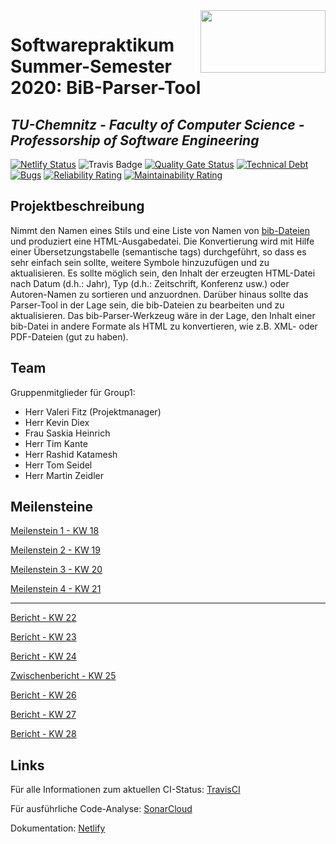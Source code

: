 <img align="right" src="https://upload.wikimedia.org/wikipedia/de/thumb/e/e3/Logo_TU_Chemnitz.svg/2000px-Logo_TU_Chemnitz.svg.png" width="200" height="99.5"/>

# Softwarepraktikum Summer-Semester 2020: BiB-Parser-Tool
## _TU-Chemnitz - Faculty of Computer Science - Professorship of Software Engineering_

[![Netlify Status](https://api.netlify.com/api/v1/badges/c88170d7-f1a1-48d4-8e86-d8d1fdfb8afd/deploy-status)](https://app.netlify.com/sites/relaxed-heisenberg-aecc6d/deploys)
![Travis Badge](https://travis-ci.com/timkante/bibParser.svg?branch=master "TravisCI - Status")
[![Quality Gate Status](https://sonarcloud.io/api/project_badges/measure?project=timkante_bibParser&metric=alert_status)](https://sonarcloud.io/dashboard?id=timkante_bibParser)
[![Technical Debt](https://sonarcloud.io/api/project_badges/measure?project=timkante_bibParser&metric=sqale_index)](https://sonarcloud.io/dashboard?id=timkante_bibParser)
[![Bugs](https://sonarcloud.io/api/project_badges/measure?project=timkante_bibParser&metric=bugs)](https://sonarcloud.io/dashboard?id=timkante_bibParser)
[![Reliability Rating](https://sonarcloud.io/api/project_badges/measure?project=timkante_bibParser&metric=reliability_rating)](https://sonarcloud.io/dashboard?id=timkante_bibParser)
[![Maintainability Rating](https://sonarcloud.io/api/project_badges/measure?project=timkante_bibParser&metric=sqale_rating)](https://sonarcloud.io/dashboard?id=timkante_bibParser)

## Projektbeschreibung

Nimmt den Namen eines Stils und eine Liste von Namen von [bib-Dateien](https://de.wikipedia.org/wiki/BibTeX) und produziert eine HTML-Ausgabedatei. Die Konvertierung wird mit Hilfe einer Übersetzungstabelle (semantische tags) durchgeführt, so dass es sehr einfach sein sollte, weitere Symbole hinzuzufügen und zu aktualisieren. Es sollte möglich sein, den Inhalt der erzeugten HTML-Datei nach Datum (d.h.: Jahr), Typ (d.h.: Zeitschrift, Konferenz usw.) oder Autoren-Namen zu sortieren und anzuordnen. Darüber hinaus sollte das Parser-Tool in der Lage sein, die bib-Dateien zu bearbeiten und zu aktualisieren. Das bib-Parser-Werkzeug wäre in der Lage, den Inhalt einer bib-Datei in andere Formate als HTML zu konvertieren, wie z.B. XML- oder PDF-Dateien (gut zu haben).

## Team

Gruppenmitglieder für Group1:

+ Herr Valeri Fitz (Projektmanager)
+ Herr Kevin Diex
+ Frau Saskia Heinrich
+ Herr Tim Kante
+ Herr Rashid Katamesh
+ Herr Tom Seidel
+ Herr Martin Zeidler

## Meilensteine

[Meilenstein 1 - KW 18](doc/milestone1/berichtGroup1KW18.md "Bericht der KW 18")

[Meilenstein 2 - KW 19](doc/milestone2/berichtGroup1KW19.md "Bericht der KW 19")

[Meilenstein 3 - KW 20](doc/milestone3/berichtGroup1KW20.md "Bericht der KW 20")

[Meilenstein 4 - KW 21](doc/milestone4/berichtGroup1KW21.md "Bericht der KW 21")

---

[Bericht - KW 22](doc/Berichte/berichtGroup1KW22.md "Bericht der KW 22")

[Bericht - KW 23](doc/Berichte/berichtGroup1KW23.md "Bericht der KW 23")

[Bericht - KW 24](doc/Berichte/berichtGroup1KW24.md "Bericht der KW 24")

[Zwischenbericht - KW 25](doc/Berichte/Zwischenbericht.md "Zwischenbericht der KW 25")

[Bericht - KW 26](doc/Berichte/berichtGroup1KW26.md "Bericht der KW 26")

[Bericht - KW 27](doc/Berichte/berichtGroup1KW27.md "Bericht der KW 27")

[Bericht - KW 28](doc/Berichte/berichtGroup1KW28.md "Bericht der KW 28")

## Links

Für alle Informationen zum aktuellen CI-Status: [TravisCI](https://travis-ci.com/github/timkante/bibParser "TravisCI")

Für ausführliche Code-Analyse: [SonarCloud](https://sonarcloud.io/dashboard?id=timkante_bibParser "SonarCloud.io")

Dokumentation: [Netlify](https://bibparser.timkante.dev "Doxygen")
